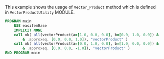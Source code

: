 This example shows the usage of `Vector_Product` method which is defined in `VectorProductUtility` MODULE.

```fortran
PROGRAM main
    USE easifemBase
    IMPLICIT NONE
    call ok( all(vectorProduct(a=[1.0, 0.0, 0.0], b=[0.0, 1.0, 0.0]) &
        & .approxeq. [0.0, 0.0, 1.0]), "vectorProduct" )
    call ok( all(vectorProduct(a=[0.0, 1.0, 0.0], b=[1.0, 0.0, 0.0]) &
        & .approxeq. [0.0, 0.0, -1.0]), "vectorProduct" )
END PROGRAM main
```
